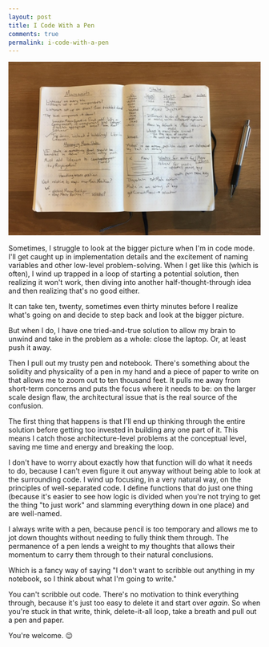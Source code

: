 ```yaml
---
layout: post
title: I Code With a Pen
comments: true
permalink: i-code-with-a-pen
---
```


![Coding with a pen](public/code-notebook.jpg)

Sometimes, I struggle to look at the bigger picture when I'm in code mode. I'll get caught up in implementation details and the excitement of naming variables and other low-level problem-solving. When I get like this (which is often), I wind up trapped in a loop of starting a potential solution, then realizing it won't work, then diving into another half-thought-through idea and then realizing that's no good either.

It can take ten, twenty, sometimes even thirty minutes before I realize what's going on and decide to step back and look at the bigger picture.

But when I do, I have one tried-and-true solution to allow my brain to unwind and take in the problem as a whole: close the laptop. Or, at least push it away.

<!--break-->

Then I pull out my trusty pen and notebook. There's something about the solidity and physicality of a pen in my hand and a piece of paper to write on that allows me to zoom out to ten thousand feet. It pulls me away from short-term concerns and puts the focus where it needs to be: on the larger scale design flaw, the architectural issue that is the real source of the confusion.

The first thing that happens is that I'll end up thinking through the entire solution before getting too invested in building any one part of it. This means I catch those architecture-level problems at the conceptual level, saving me time and energy and breaking the loop.

I don't have to worry about exactly how that function will do what it needs to do, because I can't even figure it out anyway without being able to look at the surrounding code. I wind up focusing, in a very natural way, on the principles of well-separated code. I define functions that do just one thing (because it's easier to see how logic is divided when you're not trying to get the thing "to just work" and slamming everything down in one place) and are well-named.

I always write with a pen, because pencil is too temporary and allows me to jot down thoughts without needing to fully think them through. The permanence of a pen lends a weight to my thoughts that allows their momentum to carry them through to their natural conclusions.

Which is a fancy way of saying "I don't want to scribble out anything in my notebook, so I think about what I'm going to write."

You can't scribble out code. There's no motivation to think everything through, because it's just too easy to delete it and start over _again_. So when you're stuck in that write, think, delete-it-all loop, take a breath and pull out a pen and paper.

You're welcome. 😉
